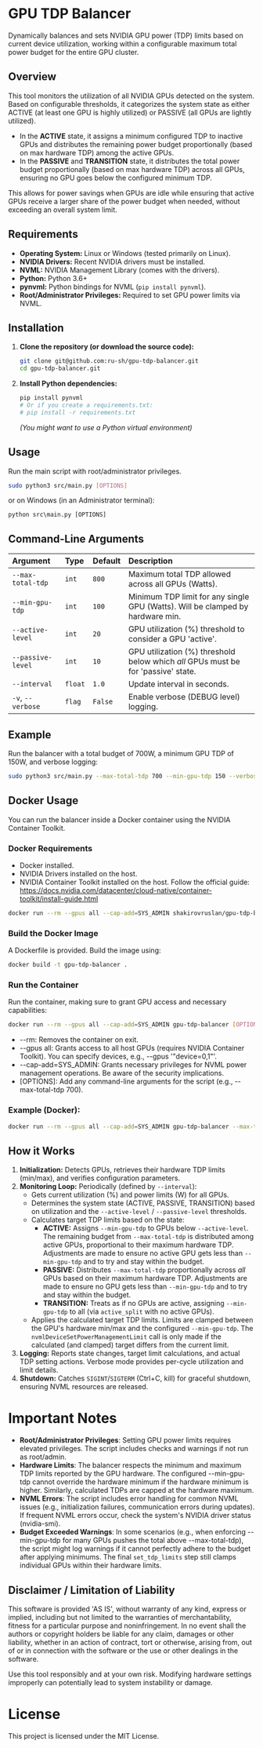 # GPU TDP Balancer

Dynamically balances and sets NVIDIA GPU power (TDP) limits based on current device utilization, working within a configurable maximum total power budget for the entire GPU cluster.

## Overview

This tool monitors the utilization of all NVIDIA GPUs detected on the system. Based on configurable thresholds, it categorizes the system state as either ACTIVE (at least one GPU is highly utilized) or PASSIVE (all GPUs are lightly utilized).

*   In the **ACTIVE** state, it assigns a minimum configured TDP to inactive GPUs and distributes the remaining power budget proportionally (based on max hardware TDP) among the active GPUs.
*   In the **PASSIVE** and **TRANSITION** state, it distributes the total power budget proportionally (based on max hardware TDP) across all GPUs, ensuring no GPU goes below the configured minimum TDP.

This allows for power savings when GPUs are idle while ensuring that active GPUs receive a larger share of the power budget when needed, without exceeding an overall system limit.

## Requirements

*   **Operating System:** Linux or Windows (tested primarily on Linux).
*   **NVIDIA Drivers:** Recent NVIDIA drivers must be installed.
*   **NVML:** NVIDIA Management Library (comes with the drivers).
*   **Python:** Python 3.6+
*   **pynvml:** Python bindings for NVML (`pip install pynvml`).
*   **Root/Administrator Privileges:** Required to set GPU power limits via NVML.

## Installation

1.  **Clone the repository (or download the source code):**
    ```bash
    git clone git@github.com:ru-sh/gpu-tdp-balancer.git
    cd gpu-tdp-balancer.git
    ```
2.  **Install Python dependencies:**
    ```bash
    pip install pynvml
    # Or if you create a requirements.txt:
    # pip install -r requirements.txt
    ```
    *(You might want to use a Python virtual environment)*

## Usage

Run the main script with root/administrator privileges.

```bash
sudo python3 src/main.py [OPTIONS]
```

or on Windows (in an Administrator terminal):

```
python src\main.py [OPTIONS]
```

## Command-Line Arguments

| Argument            | Type    | Default | Description                                                                      |
| :------------------ | :------ | :------ | :------------------------------------------------------------------------------- |
| `--max-total-tdp`   | `int`   | `800`   | Maximum total TDP allowed across all GPUs (Watts).                               |
| `--min-gpu-tdp`     | `int`   | `100`   | Minimum TDP limit for any single GPU (Watts). Will be clamped by hardware min.   |
| `--active-level`    | `int`   | `20`    | GPU utilization (%) threshold to consider a GPU 'active'.                        |
| `--passive-level`   | `int`   | `10`    | GPU utilization (%) threshold below which *all* GPUs must be for 'passive' state. |
| `--interval`        | `float` | `1.0`   | Update interval in seconds.                                                      |
| `-v`, `--verbose`   | `flag`  | `False` | Enable verbose (DEBUG level) logging.                                            |



## Example
Run the balancer with a total budget of 700W, a minimum GPU TDP of 150W, and verbose logging:

```bash
sudo python3 src/main.py --max-total-tdp 700 --min-gpu-tdp 150 --verbose
```

## Docker Usage
You can run the balancer inside a Docker container using the NVIDIA Container Toolkit.

### Docker Requirements
- Docker installed.
- NVIDIA Drivers installed on the host.
- NVIDIA Container Toolkit installed on the host. Follow the official guide: https://docs.nvidia.com/datacenter/cloud-native/container-toolkit/install-guide.html

```bash
docker run --rm --gpus all --cap-add=SYS_ADMIN shakirovruslan/gpu-tdp-balancer [OPTIONS]
```

### Build the Docker Image
A Dockerfile is provided. Build the image using:

```bash
docker build -t gpu-tdp-balancer .
```

### Run the Container
Run the container, making sure to grant GPU access and necessary capabilities:

```bash
docker run --rm --gpus all --cap-add=SYS_ADMIN gpu-tdp-balancer [OPTIONS]
```

- --rm: Removes the container on exit.
- --gpus all: Grants access to all host GPUs (requires NVIDIA Container Toolkit). You can specify devices, e.g., --gpus '"device=0,1"'.
- --cap-add=SYS_ADMIN: Grants necessary privileges for NVML power management operations. Be aware of the security implications.
- [OPTIONS]: Add any command-line arguments for the script (e.g., --max-total-tdp 700).

### Example (Docker):
```bash
docker run --rm --gpus all --cap-add=SYS_ADMIN gpu-tdp-balancer --max-total-tdp 700 --min-gpu-tdp 30 --verbose
```

## How it Works

1.  **Initialization:** Detects GPUs, retrieves their hardware TDP limits (min/max), and verifies configuration parameters.
2.  **Monitoring Loop:** Periodically (defined by `--interval`):
    *   Gets current utilization (%) and power limits (W) for all GPUs.
    *   Determines the system state (ACTIVE, PASSIVE, TRANSITION) based on utilization and the `--active-level` / `--passive-level` thresholds.
    *   Calculates target TDP limits based on the state:
        *   **ACTIVE:** Assigns `--min-gpu-tdp` to GPUs below `--active-level`. The remaining budget from `--max-total-tdp` is distributed among active GPUs, proportional to their maximum hardware TDP. Adjustments are made to ensure no active GPU gets less than `--min-gpu-tdp` and to try and stay within the budget.
        *   **PASSIVE:** Distributes `--max-total-tdp` proportionally across *all* GPUs based on their maximum hardware TDP. Adjustments are made to ensure no GPU gets less than `--min-gpu-tdp` and to try and stay within the budget.
        *   **TRANSITION:** Treats as if no GPUs are active, assigning `--min-gpu-tdp` to all (via `active_split` with no active GPUs).
    *   Applies the calculated target TDP limits. Limits are clamped between the GPU's hardware min/max and the configured `--min-gpu-tdp`. The `nvmlDeviceSetPowerManagementLimit` call is only made if the calculated (and clamped) target differs from the current limit.
3.  **Logging:** Reports state changes, target limit calculations, and actual TDP setting actions. Verbose mode provides per-cycle utilization and limit details.
4.  **Shutdown:** Catches `SIGINT`/`SIGTERM` (Ctrl+C, kill) for graceful shutdown, ensuring NVML resources are released.


# Important Notes
- **Root/Administrator Privileges**: Setting GPU power limits requires elevated privileges. The script includes checks and warnings if not run as root/admin.
- **Hardware Limits**: The balancer respects the minimum and maximum TDP limits reported by the GPU hardware. The configured --min-gpu-tdp cannot override the hardware minimum if the hardware minimum is higher. Similarly, calculated TDPs are capped at the hardware maximum.
- **NVML Errors**: The script includes error handling for common NVML issues (e.g., initialization failures, communication errors during updates). If frequent NVML errors occur, check the system's NVIDIA driver status (nvidia-smi).
- **Budget Exceeded Warnings**: In some scenarios (e.g., when enforcing --min-gpu-tdp for many GPUs pushes the total above --max-total-tdp), the script might log warnings if it cannot perfectly adhere to the budget after applying minimums. The final `set_tdp_limits` step still clamps individual GPUs within their hardware limits.

## Disclaimer / Limitation of Liability

This software is provided 'AS IS', without warranty of any kind, express or implied, including but not limited to the warranties of merchantability, fitness for a particular purpose and noninfringement. In no event shall the authors or copyright holders be liable for any claim, damages or other liability, whether in an action of contract, tort or otherwise, arising from, out of or in connection with the software or the use or other dealings in the software.

Use this tool responsibly and at your own risk. Modifying hardware settings improperly can potentially lead to system instability or damage. 

# License
This project is licensed under the MIT License.